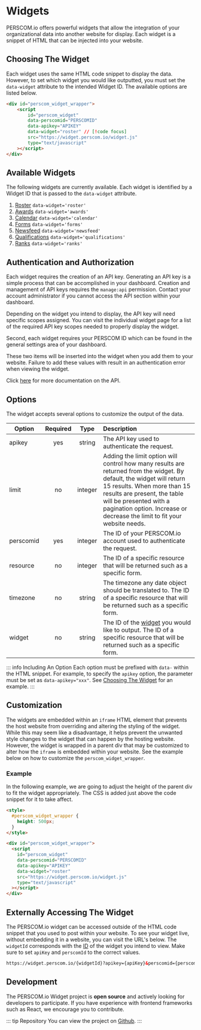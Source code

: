 # Widgets

PERSCOM.io offers powerful widgets that allow the integration of your organizational data into another website for display. Each widget is a
snippet of HTML that can be injected into your website.

## Choosing The Widget

Each widget uses the same HTML code snippet to display the data. However, to set which widget you would like outputted, you must set the
`data-widget` attribute to the intended Widget ID. The available options are listed below.

```html
<div id="perscom_widget_wrapper">
    <script
        id="perscom_widget"
        data-perscomid="PERSCOMID"
        data-apikey="APIKEY"
        data-widget="roster" // [!code focus]
        src="https://widget.perscom.io/widget.js"
        type="text/javascript"
    ></script>
</div>
```

## Available Widgets

The following widgets are currently available. Each widget is identified by a Widget ID that is passed to the `data-widget` attribute.

1. [Roster](/external-integration/widgets/roster) `data-widget='roster'`
2. [Awards](/external-integration/widgets/awards) `data-widget='awards'`
3. [Calendar](/external-integration/widgets/calendar) `data-widget='calendar'`
4. [Forms](/external-integration/widgets/forms) `data-widget='forms'`
5. [Newsfeed](/external-integration/widgets/newsfeed) `data-widget='newsfeed'`
6. [Qualifications](/external-integration/widgets/qualifications) `data-widget='qualifications'`
7. [Ranks](/external-integration/widgets/ranks) `data-widget='ranks'`

## Authentication and Authorization

Each widget requires the creation of an API key. Generating an API key is a simple process that can be accomplished in your dashboard.
Creation and management of API keys requires the `manage:api` permission. Contact your account administrator if you cannot access the API
section within your dashboard.

Depending on the widget you intend to display, the API key will need specific scopes assigned. You can visit the individual widget page for
a list of the required API key scopes needed to properly display the widget.

Second, each widget requires your PERSCOM ID which can be found in the general settings area of your dashboard.

These two items will be inserted into the widget when you add them to your website. Failure to add these values with result in an
authentication error when viewing the widget.

Click [here](/external-integration/api) for more documentation on the API.

## Options

The widget accepts several options to customize the output of the data.

| Option    | Required |  Type   | Description                                                                                                                                                                                                                                                                               |
| --------- | :------: | :-----: | :---------------------------------------------------------------------------------------------------------------------------------------------------------------------------------------------------------------------------------------------------------------------------------------- |
| apikey    |   yes    | string  | The API key used to authenticate the request.                                                                                                                                                                                                                                             |
| limit     |    no    | integer | Adding the limit option will control how many results are returned from the widget. By default, the widget will return 15 results. When more than 15 results are present, the table will be presented with a pagination option. Increase or decrease the limit to fit your website needs. |
| perscomid |   yes    | integer | The ID of your PERSCOM.io account used to authenticate the request.                                                                                                                                                                                                                       |
| resource  |    no    | integer | The ID of a specific resource that will be returned such as a specific form.                                                                                                                                                                                                              |
| timezone  |    no    | string  | The timezone any date object should be translated to. The ID of a specific resource that will be returned such as a specific form.                                                                                                                                                        |
| widget    |    no    | string  | The ID of the [widget](#available-widgets) you would like to output. The ID of a specific resource that will be returned such as a specific form.                                                                                                                                         |

<!-- prettier-ignore -->
::: info Including An Option
Each option must be prefixed with `data-` within the HTML snippet. For example, to specify the `apikey` option, the parameter must be set as `data-apikey="xxx"`. See [Choosing The Widget](#choosing-the-widget) for an example.
:::

## Customization

The widgets are embedded within an `iframe` HTML element that prevents the host website from overriding and altering the styling of the
widget. While this may seem like a disadvantage, it helps prevent the unwanted style changes to the widget that can happen by the hosting
website. However, the widget is wrapped in a parent div that may be customized to alter how the `iframe` is embedded within your website.
See the example below on how to customize the `perscom_widget_wrapper`.

### Example

In the following example, we are going to adjust the height of the parent div to fit the widget appropriately. The CSS is added just above
the code snippet for it to take affect.

```html
<style>
  #perscom_widget_wrapper {
    height: 500px;
  }
</style>

<div id="perscom_widget_wrapper">
  <script
    id="perscom_widget"
    data-perscomid="PERSCOMID"
    data-apikey="APIKEY"
    data-widget="roster"
    src="https://widget.perscom.io/widget.js"
    type="text/javascript"
  ></script>
</div>
```

## Externally Accessing The Widget

The PERSCOM.io widget can be accessed outside of the HTML code snippet that you used to post within your website. To see your widget live,
without embedding it in a website, you can visit the URL's below. The `widgetId` corresponds with the [ID](#choosing-the-widget) of the
widget you intend to view. Make sure to set `apiKey` and `perscomId` to the correct values.

```html
https://widget.perscom.io/{widgetId}?apikey={apiKey}&perscomid={perscomId}
```

## Development

The PERSCOM.io Widget project is **open source** and actively looking for developers to participate. If you have experience with frontend
frameworks such as React, we encourage you to contribute.

<!-- prettier-ignore -->
::: tip Repository
You can view the project on
[Github](https://github.com/DeschutesDesignGroupLLC/PERSCOM-3.0-Widget).
:::
